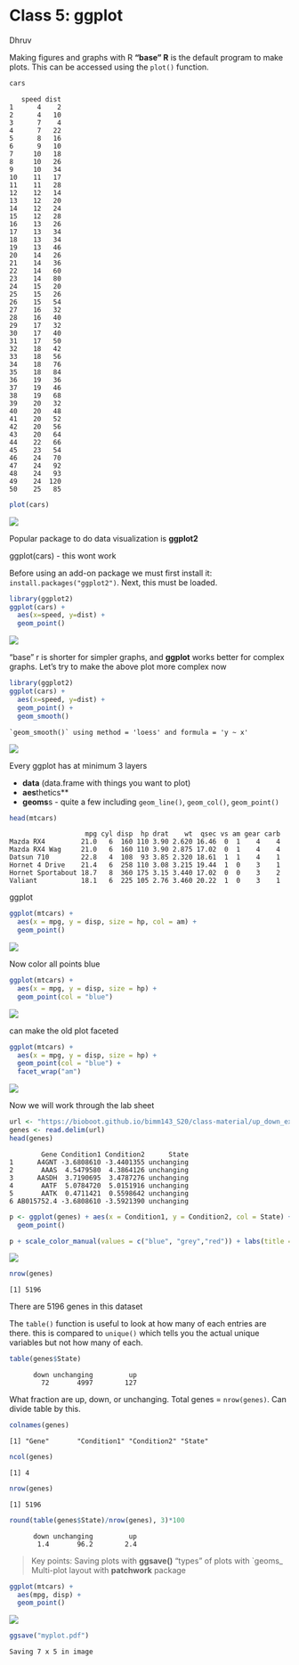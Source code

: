 # Class 5: ggplot
Dhruv

Making figures and graphs with R **“base” R** is the default program to
make plots. This can be accessed using the `plot()` function.

``` r
cars
```

       speed dist
    1      4    2
    2      4   10
    3      7    4
    4      7   22
    5      8   16
    6      9   10
    7     10   18
    8     10   26
    9     10   34
    10    11   17
    11    11   28
    12    12   14
    13    12   20
    14    12   24
    15    12   28
    16    13   26
    17    13   34
    18    13   34
    19    13   46
    20    14   26
    21    14   36
    22    14   60
    23    14   80
    24    15   20
    25    15   26
    26    15   54
    27    16   32
    28    16   40
    29    17   32
    30    17   40
    31    17   50
    32    18   42
    33    18   56
    34    18   76
    35    18   84
    36    19   36
    37    19   46
    38    19   68
    39    20   32
    40    20   48
    41    20   52
    42    20   56
    43    20   64
    44    22   66
    45    23   54
    46    24   70
    47    24   92
    48    24   93
    49    24  120
    50    25   85

``` r
plot(cars)
```

![](class05_files/figure-commonmark/unnamed-chunk-1-1.png)

Popular package to do data visualization is **ggplot2**

ggplot(cars) - this wont work

Before using an add-on package we must first install it:
`install.packages("ggplot2")`. Next, this must be loaded.

``` r
library(ggplot2)
ggplot(cars) + 
  aes(x=speed, y=dist) + 
  geom_point()
```

![](class05_files/figure-commonmark/unnamed-chunk-2-1.png)

“base” r is shorter for simpler graphs, and **ggplot** works better for
complex graphs. Let’s try to make the above plot more complex now

``` r
library(ggplot2)
ggplot(cars) + 
  aes(x=speed, y=dist) + 
  geom_point() +
  geom_smooth()
```

    `geom_smooth()` using method = 'loess' and formula = 'y ~ x'

![](class05_files/figure-commonmark/unnamed-chunk-3-1.png)

Every ggplot has at minimum 3 layers

- **data** (data.frame with things you want to plot)
- **aes**thetics\*\*
- **geoms**s - quite a few including `geom_line()`, `geom_col()`,
  `geom_point()`

``` r
head(mtcars)
```

                       mpg cyl disp  hp drat    wt  qsec vs am gear carb
    Mazda RX4         21.0   6  160 110 3.90 2.620 16.46  0  1    4    4
    Mazda RX4 Wag     21.0   6  160 110 3.90 2.875 17.02  0  1    4    4
    Datsun 710        22.8   4  108  93 3.85 2.320 18.61  1  1    4    1
    Hornet 4 Drive    21.4   6  258 110 3.08 3.215 19.44  1  0    3    1
    Hornet Sportabout 18.7   8  360 175 3.15 3.440 17.02  0  0    3    2
    Valiant           18.1   6  225 105 2.76 3.460 20.22  1  0    3    1

ggplot

``` r
ggplot(mtcars) + 
  aes(x = mpg, y = disp, size = hp, col = am) + 
  geom_point() 
```

![](class05_files/figure-commonmark/unnamed-chunk-5-1.png)

Now color all points blue

``` r
ggplot(mtcars) + 
  aes(x = mpg, y = disp, size = hp) + 
  geom_point(col = "blue") 
```

![](class05_files/figure-commonmark/unnamed-chunk-6-1.png)

can make the old plot faceted

``` r
ggplot(mtcars) + 
  aes(x = mpg, y = disp, size = hp) + 
  geom_point(col = "blue") + 
  facet_wrap("am")
```

![](class05_files/figure-commonmark/unnamed-chunk-7-1.png)

Now we will work through the lab sheet

``` r
url <- "https://bioboot.github.io/bimm143_S20/class-material/up_down_expression.txt"
genes <- read.delim(url)
head(genes)
```

            Gene Condition1 Condition2      State
    1      A4GNT -3.6808610 -3.4401355 unchanging
    2       AAAS  4.5479580  4.3864126 unchanging
    3      AASDH  3.7190695  3.4787276 unchanging
    4       AATF  5.0784720  5.0151916 unchanging
    5       AATK  0.4711421  0.5598642 unchanging
    6 AB015752.4 -3.6808610 -3.5921390 unchanging

``` r
p <- ggplot(genes) + aes(x = Condition1, y = Condition2, col = State) + 
  geom_point()
```

``` r
p + scale_color_manual(values = c("blue", "grey","red")) + labs(title = "My Practice Plot", x = "Control (No Drug)", y = "Drug Treatment") + theme(plot.title = element_text(hjust = 0.5))
```

![](class05_files/figure-commonmark/unnamed-chunk-9-1.png)

``` r
nrow(genes)
```

    [1] 5196

There are 5196 genes in this dataset

The `table()` function is useful to look at how many of each entries are
there. this is compared to `unique()` which tells you the actual unique
variables but not how many of each.

``` r
table(genes$State)
```


          down unchanging         up 
            72       4997        127 

What fraction are up, down, or unchanging. Total genes = `nrow(genes)`.
Can divide table by this.

``` r
colnames(genes)
```

    [1] "Gene"       "Condition1" "Condition2" "State"     

``` r
ncol(genes)
```

    [1] 4

``` r
nrow(genes)
```

    [1] 5196

``` r
round(table(genes$State)/nrow(genes), 3)*100
```


          down unchanging         up 
           1.4       96.2        2.4 

> Key points: Saving plots with **ggsave()** “types” of plots with
> \`geoms\_ Multi-plot layout with **patchwork** package

``` r
ggplot(mtcars) +
  aes(mpg, disp) + 
  geom_point()
```

![](class05_files/figure-commonmark/unnamed-chunk-13-1.png)

``` r
ggsave("myplot.pdf")
```

    Saving 7 x 5 in image
